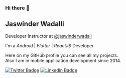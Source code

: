### Hi there 👋

## Jaswinder Wadalli

Developer Instructor at [@jaswinderwadali](https://github.com/jaswinderwadali)

I'm a _Android_ | _Flutter_ | _ReactJS_ Developer.<br/>

Here on my GitHub profile you can see all my projects.  
Also I am in mobile application development since 2014.

<a href="https://twitter.com/jaswinderwadali"><img alt="Twitter Badge" src="https://img.shields.io/badge/-@jaswinderwadali?style=flat-square&labelColor=6633cc&logo=twitter&logoColor=white&link=https://twitter.com/jaswinderwadali"/></a>
<a href="https://www.linkedin.com/in/jaswinder-wadali-4a28707b/"><img alt="Linkedin Badge" src="https://img.shields.io/badge/-jaswinder-wadali-4a28707b?style=flat-square&logo=Linkedin&logoColor=white&link=https://www.linkedin.com/in/jaswinder-wadali-4a28707b/"/></a>
